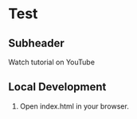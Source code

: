 # Test

## Subheader

Watch tutorial on YouTube

## Local Development

1. Open index.html in your browser.
